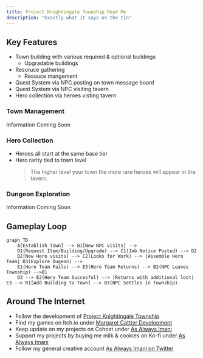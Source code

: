 ```yaml
---
title: Project Knightingale Township Read Me
description: "Exactly what it says on the tin"
---
```


## Key Features

- Town building with various required & optional buildings
  - Upgradable buildings
- Resoruce gathering
  - Resouce mangement
- Quest System via NPC posting on town message board
- Quest System via NPC visiting tavern
- Hero collection via heroes visting tavern

### Town Management

Information Coming Soon

### Hero Collection

- Heroes all start at the same base tier
- Hero rarity tied to town level
  > The higher level your town the more rare heroes will appear in the tavern.

### Dungeon Exploration

Information Coming Soon

## Gameplay Loop

```mermaid
graph TD
    A[Establish Town] --> B1[New NPC visits] --> 
    D1(Request Item/Building/Upgrade) --> C1(Job Notice Posted) --> D2
    D2[New Hero visits] --> C2(Looks for Work) --> |Assemble Hero Team| D3(Explore Dugeon) -->
    E1(Hero Team Fails) --> E3(Hero Team Returns) --> B2(NPC Leaves Township) -->B1
    D3 --> E2(Hero Team Succesful) --> |Returns with additional loot| E3 --> R1[Add Building to Town] --> B3(NPC Settles in Township)
```

## Around The Internet

- Follow the development of [Project Knightingale Township](https://open.codecks.io/knightingale-township)
- Find my games on Itch.io under [Margaret Cattter Development](https://margaretcatter.itch.io/)
- Keep update on my projects on Cohost under [As Always Imani](https://cohost.org/asalwaysimani)
- Support my projects by buying me milk & cookies on Ko-fi under [As Always Imani](https://ko-fi.com/asalwaysimani)
- Follow my general creative account [As Always Imani on Twitter](https://twitter.com/asalwaysimani)
